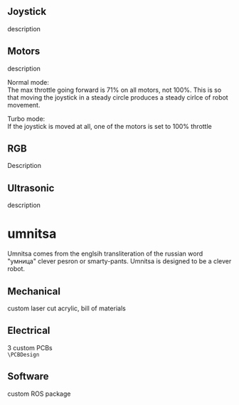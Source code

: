 ## Joystick
description

## Motors
description

Normal mode:  
The max throttle going forward is 71% on all motors, not 100%. This is so that moving the joystick in a steady
circle produces a steady cirlce of robot movement.  

Turbo mode:  
If the joystick is moved at all, one of the motors is set to 100% throttle

## RGB
Description

## Ultrasonic
description


# umnitsa

Umnitsa comes from the englsih transliteration of the russian word "умница" clever pesron or smarty-pants.
Umnitsa is designed to be a clever robot.

## Mechanical
custom laser cut acrylic, bill of materials

## Electrical
3 custom PCBs  
`\PCBDesign`

## Software
custom ROS package
